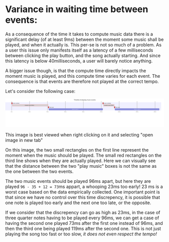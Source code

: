 # Variance in waiting time between events:

As a consequence of the time it takes to compute music data there is a significant delay (of at least 9ms)
between the moment some music shall be played, and when it actually is. This per-se is not so much of a
problem. As a user this issue only manifests itself as a latency of a few milliseconds between clicking the play button,
and the song actually starting. And since this latency is below 40milliseconds, a user will barely notice
anything.

A bigger issue though, is that the compute time directly impacts the moment music is played, and this compute time varies
for each event. The consequence is that events are therefore not played at the correct tempo.

Let's consider the following case:

![events played with compute time in between](./difference_in_playing_time_1.svg)

This image is best viewed when right clicking on it and selecting "open image in new tab"

On this image, the two small rectangles on the first line represent the moment when the music should be
played.  The small red rectangles on the third line shows when they are actually played.  Here we can visually
see that the distance between the two "play music" boxes is not the same as the one between the two events.

The two music events should be played 96ms apart, but here they are played `96 - 35 + 12 = 73`ms appart, a
whooping 23ms too early! 23 ms is a worst case based on the data empirically collected. One important point is
that since we have no control over this time discrepency, it is possible that one note is played too early and
the next one too late, or the opposite.

If we consider that the discrepency can go as high as 23ms, in the case of three quarter notes having to be played
every 96ms, we can get a case of having the second one played 73ms after the first one instead of 96ms, and then the
third one being played 119ms after the second one. This is not just playing the song too fast or too slow, _it does
not even respect the tempo!_
